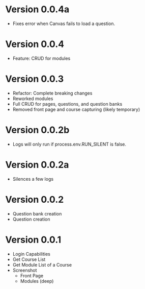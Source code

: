 # Version 0.0.4a

- Fixes error when Canvas fails to load a question.

# Version 0.0.4

- Feature: CRUD for modules

# Version 0.0.3

- Refactor: Complete breaking changes
- Reworked modules
- Full CRUD for pages, questions, and question banks
- Removed front page and course capturing (likely temporary)

# Version 0.0.2b

- Logs will only run if process.env.RUN_SILENT is false.

# Version 0.0.2a

- Silences a few logs

# Version 0.0.2

- Question bank creation
- Question creation

# Version 0.0.1

- Login Capabilities
- Get Course List
- Get Module List of a Course
- Screenshot
  - Front Page
  - Modules (deep)